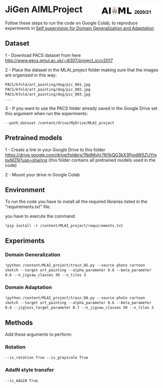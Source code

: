 # JiGen AIMLProject  <img src="https://github.com/silvia1993/Jigen_AIMLProject/blob/main/aiml.png" align="right" width="200">

Follow these steps to run the code on Google Colab, to reproduce experiments in [Self supervision for Domain Generalization and Adaptation](https://github.com/PierGiorgioMingoia/MLAI_project/blob/main/Self%20supervision%20for%20Domain%20Generalization%20and%20Adaptation.pdf)

## Dataset

1 - Download PACS dataset from here http://www.eecs.qmul.ac.uk/~dl307/project_iccv2017

2 - Place the dataset in the MLAI_project folder making sure that the images are organized in this way:

```
PACS/kfold/art_painting/dog/pic_001.jpg
PACS/kfold/art_painting/dog/pic_002.jpg
PACS/kfold/art_painting/dog/pic_003.jpg
...
```
3 - If you want to use the PACS folder already saved in the Google Drive set this argument when run the experiments:
```
--path_dataset /content/drive/MyDrive/MLAI_project

```


## Pretrained models

1 - Create a link in your Google Drive to this folder https://drive.google.com/drive/folders/1NdMyhr76I1kQG3kX3PpidW5ZUYmpyMZN?usp=sharing (this folder contains all pretrained models used in the code)

2 - Mount your drive in Google Colab

## Environment

To run the code you have to install all the required libraries listed in the "requirements.txt" file.

you have to execute the command:

```
!pip install -r /content/MLAI_project/requirements.txt

```

## Experiments

### Domain Generalization
```
!python /content/MLAI_project/train_DG.py --source photo cartoon sketch --target art_painting --alpha_parameter 0.6 --beta_parameter 0.6 --n_jigsaw_classes 30 --n_tiles 3

```
### Domain Adaptation
```
!python /content/MLAI_project/train_DA.py --source photo cartoon sketch --target art_painting --alpha_parameter 0.6 --beta_parameter 0.8 --jigloss_target_parameter 0.7 --n_jigsaw_classes 30 --n_tiles 3

```

## Methods 

Add these arguments to perform:

### Rotation
```
--is_rotation True --is_grayscale True

```
### AdaIN style transfer
```
--is_AdaIN True

```






